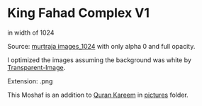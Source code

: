 # King Fahad Complex V1
in width of 1024

Source: [murtraja images_1024](https://github.com/murtraja/quran-android-images-helper/tree/master/static/images_1024) with only alpha 0 and full opacity.

I optimized the images assuming the background was white by [Transparent-Image](https://github.com/mohamedashref371/Transparent-Image).

Extension: .png

This Moshaf is an addition to [Quran Kareem](https://github.com/mohamedashref371/QuranKareem) in [pictures](https://github.com/mohamedashref371/QuranKareem/tree/master/Quran%20Kareem/pictures) folder.
